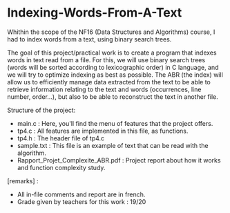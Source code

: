 # Indexing-Words-From-A-Text
Whithin the scope of the NF16 (Data Structures and Algorithms) course, I had to index words from a text, using binary search trees. 

The goal of this project/practical work is to create a program that indexes words in text read from a file. For this, we will use binary search trees (words will be sorted according to lexicographic order) in C language, and we will try to optimize indexing as best as possible. The ABR (the index) will allow us to efficiently manage data extracted from the text to be able to retrieve information relating to the text and words (occurrences, line number, order...), but also to be able to reconstruct the text in another file.

Structure of the project:

  - main.c : Here, you'll find the menu of features that the project offers.
  - tp4.c : All features are implemented in this file, as functions.
  - tp4.h : The header file of tp4.c
  - sample.txt : This file is an example of text that can be read with the algorithm.
  - Rapport_Projet_Complexite_ABR.pdf : Project report about how it works and function complexity study.

[remarks] :

  - All in-file comments and report are in french.
  - Grade given by teachers for this work : 19/20

